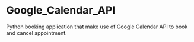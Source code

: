 # Google_Calendar_API
Python booking application that make use of Google Calendar API to book and cancel appointment.
